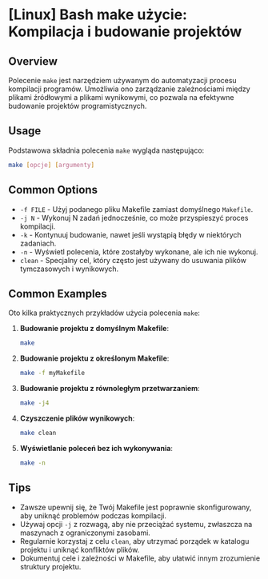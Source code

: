 # [Linux] Bash make użycie: Kompilacja i budowanie projektów

## Overview
Polecenie `make` jest narzędziem używanym do automatyzacji procesu kompilacji programów. Umożliwia ono zarządzanie zależnościami między plikami źródłowymi a plikami wynikowymi, co pozwala na efektywne budowanie projektów programistycznych.

## Usage
Podstawowa składnia polecenia `make` wygląda następująco:

```bash
make [opcje] [argumenty]
```

## Common Options
- `-f FILE` - Użyj podanego pliku Makefile zamiast domyślnego `Makefile`.
- `-j N` - Wykonuj N zadań jednocześnie, co może przyspieszyć proces kompilacji.
- `-k` - Kontynuuj budowanie, nawet jeśli wystąpią błędy w niektórych zadaniach.
- `-n` - Wyświetl polecenia, które zostałyby wykonane, ale ich nie wykonuj.
- `clean` - Specjalny cel, który często jest używany do usuwania plików tymczasowych i wynikowych.

## Common Examples
Oto kilka praktycznych przykładów użycia polecenia `make`:

1. **Budowanie projektu z domyślnym Makefile**:
   ```bash
   make
   ```

2. **Budowanie projektu z określonym Makefile**:
   ```bash
   make -f myMakefile
   ```

3. **Budowanie projektu z równoległym przetwarzaniem**:
   ```bash
   make -j4
   ```

4. **Czyszczenie plików wynikowych**:
   ```bash
   make clean
   ```

5. **Wyświetlanie poleceń bez ich wykonywania**:
   ```bash
   make -n
   ```

## Tips
- Zawsze upewnij się, że Twój Makefile jest poprawnie skonfigurowany, aby uniknąć problemów podczas kompilacji.
- Używaj opcji `-j` z rozwagą, aby nie przeciążać systemu, zwłaszcza na maszynach z ograniczonymi zasobami.
- Regularnie korzystaj z celu `clean`, aby utrzymać porządek w katalogu projektu i uniknąć konfliktów plików.
- Dokumentuj cele i zależności w Makefile, aby ułatwić innym zrozumienie struktury projektu.